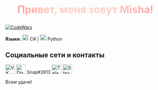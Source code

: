 # <p align="center"><span style="background: linear-gradient(-45deg, #ff9a9e, #fad0c4, #fad0c4, #ff9a9e); -webkit-background-clip: text; -webkit-text-fill-color: transparent; font-weight: bold; font-size: 32px;">Привет, меня зовут Misha!</span></p>

[![CodeWars](https://www.codewars.com/users/Friski/badges/large)](https://www.codewars.com/users/Friski) 

**Языки:** <img src="https://simpleicons.org/icons/csharp.svg" width="20" alt="C#" /> C# | <img src="https://simpleicons.org/icons/python.svg" width="20" alt="Python" /> Python

## Социальные сети и контакты

[<img src="https://simpleicons.org/icons/vk.svg" width="30" alt="VK" />](https://vk.com/sharkdas) 
<img src="https://simpleicons.org/icons/discord.svg" width="30" alt="Discord" /> Snap#2613
[<img src="https://simpleicons.org/icons/telegram.svg" width="30" alt="Telegram" />](https://t.me/holdsnap00) 
[<img src="https://simpleicons.org/icons/steam.svg" width="30" alt="Steam" />](https://steamcommunity.com/profiles/76561198322624145/) 

Всем удачи!
